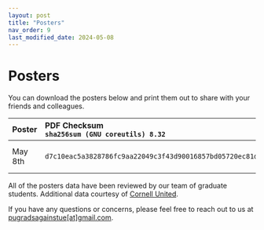```yaml
---
layout: post
title: "Posters"
nav_order: 9
last_modified_date: 2024-05-08
---
```

# Posters

You can download the posters below and print them out to share with your friends and colleagues.

| Poster | PDF Checksum<br>`sha256sum (GNU coreutils) 8.32` | Download |
| :- | :- | :- |
| May 8th | `d7c10eac5a3828786fc9aa22049c3f43d90016857bd05720ec81db9f4e772861` |[May 8th Posters](https://drive.google.com/uc?export=view&id=1tV3tLlcqWU7UR2l55srEy4S366A15j__){: .btn } |

All of the posters data have been reviewed by our team of graduate students. Additional data courtesy of [Cornell United](https://sites.google.com/view/cornell-united/).

If you have any questions or concerns, please feel free to reach out to us at [pugradsagainstue[at]gmail.com](mailto:pugradsagainstue@gmail.com).